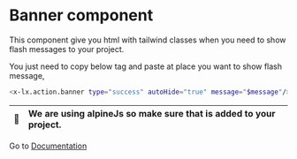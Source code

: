# Banner component
This component give you html with tailwind classes when you need to show flash messages to your project.


You just need to copy below tag and paste at place you want to show flash message,

```bash
<x-lx.action.banner type="success" autoHide="true" message="$message"/>
```

| :memo:        | We are using alpineJs so make sure that is added to your project.       |
|---------------|:------------------------|

Go to [Documentation](../README.md)